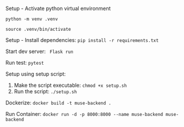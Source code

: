 Setup - Activate python virtual environment

   ` python -m venv .venv `

   ` source .venv/bin/activate `

Setup - Install dependencies: ` pip install -r requirements.txt `

Start dev server: ` Flask run`

Run test: ` pytest `

Setup using setup script:
1. Make the script executable: `chmod +x setup.sh`
2. Run the script: `./setup.sh`

Dockerize: ` docker build -t muse-backend . `

Run Container: ` docker run -d -p 8000:8000 --name muse-backend muse-backend `